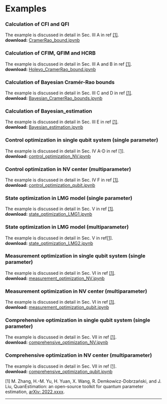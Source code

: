 # Examples 

### Calculation of CFI and QFI
The example is discussed in detail in Sec. III A in ref [[1]](#Zhang2022).  
**download:** [CramerRao_bound.ipynb](examples/CramerRao_bound.ipynb) 

### Calculation of CFIM, QFIM and HCRB
The example is discussed in detail in Sec. III A and B in ref [[1]](#Zhang2022).  
**download:** [Holevo_CramerRao_bound.ipynb](examples/Holevo_CramerRao_bound.ipynb)  

### Calculation of Bayesian Cramér-Rao bounds
The example is discussed in detail in Sec. III C and D in ref [[1]](#Zhang2022).  
**download:** [Bayesian_CramerRao_bounds.ipynb](examples/Bayesian_CramerRao_bounds.ipynb)  

### Calculation of Bayesian_estimation
The example is discussed in detail in Sec. III E in ref [[1]](#Zhang2022).  
**download:** [Bayesian_estimation.ipynb](examples/Bayesian_estimation.ipynb)  

### Control optimization in single qubit system (single parameter)
The example is discussed in detail in Sec. IV A-D in ref [[1]](#Zhang2022).  
**download:** [control_optimization_NV.ipynb](examples/control_optimization_NV.ipynb)  

### Control optimization in NV center (multiparameter) 
The example is discussed in detail in Sec. IV F in ref [[1]](#Zhang2022).  
**download:** [control_optimization_qubit.ipynb](examples/control_optimization_qubit.ipynb)  
 
### State optimization in LMG model (single parameter) 
The example is discussed in detail in Sec. V in ref [[1]](#Zhang2022).  
**download:** [state_optimization_LMG1.ipynb](examples/state_optimization_LMG1.ipynb)  

### State optimization in LMG model (multiparameter) 
The example is discussed in detail in Sec. V in ref[[1]](#Zhang2022).  
**download:** [state_optimization_LMG2.ipynb](examples/state_optimization_LMG2.ipynb) 

### Measurement optimization in single qubit system (single parameter) 
The example is discussed in detail in Sec. VI in ref [[1]](#Zhang2022).  
**download:** [measurement_optimization_NV.ipynb](examples/measurement_optimization_NV.ipynb)  

### Measurement optimization in NV center (multiparameter) 
The example is discussed in detail in Sec. VI in ref [[1]](#Zhang2022).  
**download:** [measurement_optimization_qubit.ipynb](examples/measurement_optimization_qubit.ipynb)  

### Comprehensive optimization in single qubit system (single parameter) 
The example is discussed in detail in Sec. VII in ref [[1]](#Zhang2022).  
**download:** [comprehensive_optimization_NV.ipynb](examples/comprehensive_optimization_NV.ipynb) 

### Comprehensive optimization in NV center (multiparameter) 
The example is discussed in detail in Sec. VII in ref [[1]](#Zhang2022).  
**download:** [comprehensive_optimization_qubit.ipynb](examples/comprehensive_optimization_qubit.ipynb) 

<a id="Zhang2022">[1]</a>
M. Zhang, H.-M. Yu, H. Yuan, X. Wang, R. Demkowicz-Dobrzański, and J. Liu, 
QuanEstimation: an open-source toolkit for quantum parameter estimation, 
[arXiv: 2022.xxxx](https://github.com/zhangmao2018/QuanEstimation).

---
